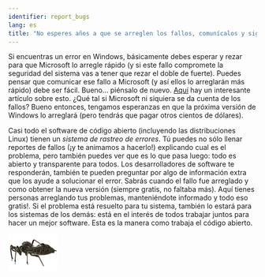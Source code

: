 ```yaml
---
identifier: report_bugs
lang: es
title: "No esperes años a que se arreglen los fallos, comunícalos y sigue su solución"
---
```


Si encuentras un error en Windows, básicamente debes esperar y rezar para que Microsoft lo arregle rápido (y si este fallo compromete la seguridad del sistema vas a tener que rezar el doble de fuerte). Puedes pensar que comunicar ese fallo a Microsoft (y así ellos lo arreglarán más rápido) debe ser fácil. Bueno... piénsalo de nuevo. <a 
href="http://www.oreillynet.com/mac/blog/2002/06/mission_impossible_submitting.html">Aquí</a> 
hay un interesante artículo sobre esto. ¿Qué tal si Microsoft ni siquiera se da cuenta de los fallos? Bueno entonces, tengamos esperanzas en que la próxima versión de Windows lo arreglará (pero tendrás que pagar otros cientos de dólares).

Casi todo el software de código abierto (incluyendo las distribuciones Linux) tienen un <i>sistema de rastreo de errores</i>. Tú puedes no sólo llenar reportes de fallos (¡y te animamos a hacerlo!) explicando cual es el problema, pero también puedes ver que es lo que pasa luego: todo es abierto y transparente para todos. Los desarrolladores de software te responderán, también te pueden preguntar por algo de información extra que los ayude a solucionar el error. Sabrás cuando el fallo fue arreglado y como obtener la nueva versión (siempre gratis, no faltaba más). Aquí tienes personas arreglando tus problemas, manteniéndote informado y todo eso gratis!. Si el problema está resuelto para tu sistema, también lo estará para los sistemas de los demás: está en el interés de todos trabajar juntos para hacer un mejor software. Esta es la manera como trabaja el código abierto.

<img src="/img/report_bugs_thumb.png" />




